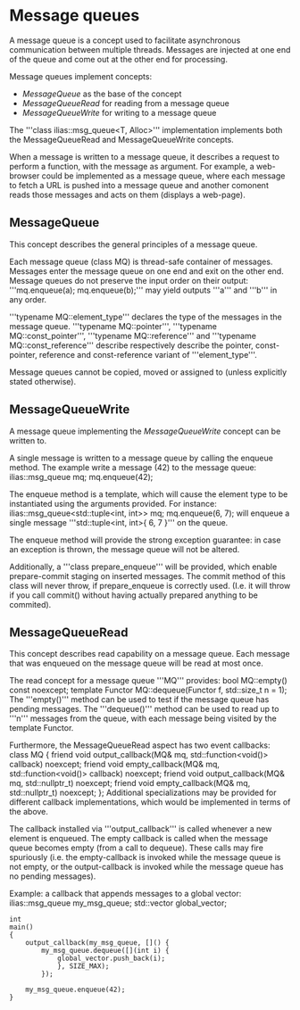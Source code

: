 Message queues
==============

A message queue is a concept used to facilitate asynchronous communication between multiple threads.  Messages are injected at one end of the queue and come out at the other end for processing.

Message queues implement concepts:
- *MessageQueue* as the base of the concept
- *MessageQueueRead* for reading from a message queue
- *MessageQueueWrite* for writing to a message queue

The '''class ilias::msg_queue<T, Alloc>''' implementation implements both the MessageQueueRead and MessageQueueWrite concepts.

When a message is written to a message queue, it describes a request to perform a function, with the message as argument.  For example, a web-browser could be implemented as a message queue, where each message to fetch a URL is pushed into a message queue and another comonent reads those messages and acts on them (displays a web-page).


MessageQueue
------------

This concept describes the general principles of a message queue.

Each message queue (class MQ) is thread-safe container of messages.  Messages enter the message queue on one end and exit on the other end.  Message queues do not preserve the input order on their output: '''mq.enqueue(a); mq.enqueue(b);''' may yield outputs '''a''' and '''b''' in any order.

'''typename MQ::element_type''' declares the type of the messages in the message queue.
'''typename MQ::pointer''', '''typename MQ::const_pointer''', '''typename MQ::reference''' and '''typename MQ::const_reference''' describe respectively describe the pointer, const-pointer, reference and const-reference variant of '''element_type'''.

Message queues cannot be copied, moved or assigned to (unless explicitly stated otherwise).


MessageQueueWrite
-----------------

A message queue implementing the *MessageQueueWrite* concept can be written to.

A single message is written to a message queue by calling the enqueue method.  The example write a message (42) to the message queue:
	ilias::msg_queue<int> mq;
	mq.enqueue(42);

The enqueue method is a template, which will cause the element type to be instantiated using the arguments provided.  For instance:
	ilias::msg_queue<std::tuple<int, int>> mq;
	mq.enqueue(6, 7);
will enqueue a single message '''std::tuple<int, int>{ 6, 7 }''' on the queue.

The enqueue method will provide the strong exception guarantee: in case an exception is thrown, the message queue will not be altered.

Additionally, a '''class prepare_enqueue<MQ>''' will be provided, which enable prepare-commit staging on inserted messages.  The commit method of this class will never throw, if prepare_enqueue is correctly used.  (I.e. it will throw if you call commit() without having actually prepared anything to be commited).


MessageQueueRead
----------------

This concept describes read capability on a message queue.  Each message that was enqueued on the message queue will be read at most once.

The read concept for a message queue '''MQ''' provides:
	bool MQ::empty() const noexcept;
	template<typename Functor> Functor MQ::dequeue(Functor f, std::size_t n = 1);
The '''empty()''' method can be used to test if the message queue has pending messages.  The '''dequeue()''' method can be used to read up to '''n''' messages from the queue, with each message being visited by the template Functor.

Furthermore, the MessageQueueRead aspect has two event callbacks:
	class MQ {
		friend void output_callback(MQ& mq, std::function<void()> callback) noexcept;
		friend void empty_callback(MQ& mq, std::function<void()> callback) noexcept;
		friend void output_callback(MQ& mq, std::nullptr_t) noexcept;
		friend void empty_callback(MQ& mq, std::nullptr_t) noexcept;
	};
Additional specializations may be provided for different callback implementations, which would be implemented in terms of the above.

The callback installed via '''output_callback''' is called whenever a new element is enqueued.  The empty callback is called when the message queue becomes empty (from a call to dequeue).  These calls may fire spuriously (i.e. the empty-callback is invoked while the message queue is not empty, or the output-callback is invoked while the message queue has no pending messages).

Example: a callback that appends messages to a global vector:
	ilias::msg_queue<int> my_msg_queue;
	std::vector<int> global_vector;

	int
	main()
	{
		output_callback(my_msg_queue, []() {
			my_msg_queue.dequeue([](int i) {
				global_vector.push_back(i);
			    }, SIZE_MAX);
		    });

		my_msg_queue.enqueue(42);
	}
